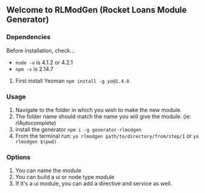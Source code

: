## Welcome to RLModGen (Rocket Loans Module Generator)

### Dependencies
Before installation, check...
- `node -v` is 4.1.2 or 4.2.1
- `npm -v` is 2.14.7

1. First install Yeoman `npm install -g yo@1.4.8`

### Usage

1. Navigate to the folder in which you wish to make the new module.
2. The folder name should match the name you will give the module. (ie: rlAutocomplete)
3. install the generator `npm i -g generator-rlmodgen`
4. From the terminal run: `yo rlmodgen path/to/directory/from/step/1` or `yo rlmodgen $(pwd)`

### Options

1. You can name the module
2. You can build a ui or node type module
3. If it's a ui module, you can add a directive and service as well.
